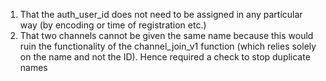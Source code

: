 1. That the auth_user_id does not need to be assigned in any particular way (by encoding or time of registration etc.)
2. That two channels cannot be given the same name because this would ruin the functionality of the channel_join_v1 function (which relies solely on the name and not the ID). Hence required a check to stop duplicate names